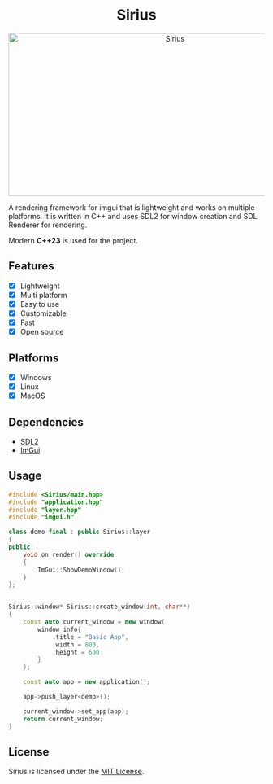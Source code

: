 <h1 id="title" align="center">Sirius</h1>

<p align="center"><img src="https://socialify.git.ci/iRevolutionDev/Sirius/image?description=1&descriptionEditable=Lightweight%20multi%20platform%20imgui%20rendering%20framework&forks=1&issues=1&language=1&name=1&owner=1&pattern=Plus&stargazers=1&theme=Auto" alt="Sirius" width="640" height="320" /></p>

A rendering framework for imgui that is lightweight and works on multiple platforms. It is written in C++ and uses SDL2
for window creation and SDL Renderer for rendering.

Modern **C++23** is used for the project.

## Features

- [x] Lightweight
- [x] Multi platform
- [x] Easy to use
- [x] Customizable
- [x] Fast
- [x] Open source

## Platforms

- [x] Windows
- [x] Linux
- [x] MacOS

## Dependencies

- [SDL2](https://www.libsdl.org/download-2.0.php)
- [ImGui](https://github.com/ocornut/imgui)

## Usage

```cpp
#include <Sirius/main.hpp>
#include "application.hpp"
#include "layer.hpp"
#include "imgui.h"

class demo final : public Sirius::layer
{
public:
    void on_render() override
    {
        ImGui::ShowDemoWindow();
    }
};


Sirius::window* Sirius::create_window(int, char**)
{
    const auto current_window = new window(
        window_info{
            .title = "Basic App",
            .width = 800,
            .height = 600
        }
    );

    const auto app = new application();

    app->push_layer<demo>();

    current_window->set_app(app);
    return current_window;
}
```

## License

Sirius is licensed under the [MIT License](https://mit-license.org/).